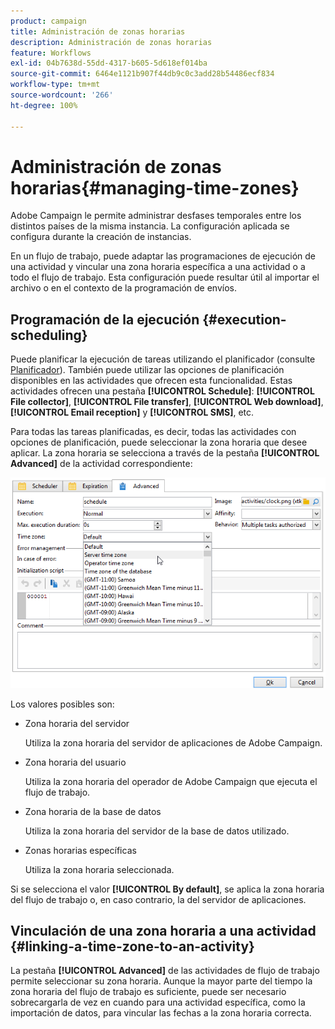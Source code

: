 ```yaml
---
product: campaign
title: Administración de zonas horarias
description: Administración de zonas horarias
feature: Workflows
exl-id: 04b7638d-55dd-4317-b605-5d618ef014ba
source-git-commit: 6464e1121b907f44db9c0c3add28b54486ecf834
workflow-type: tm+mt
source-wordcount: '266'
ht-degree: 100%

---
```


# Administración de zonas horarias{#managing-time-zones}

Adobe Campaign le permite administrar desfases temporales entre los distintos países de la misma instancia. La configuración aplicada se configura durante la creación de instancias.

En un flujo de trabajo, puede adaptar las programaciones de ejecución de una actividad y vincular una zona horaria específica a una actividad o a todo el flujo de trabajo. Esta configuración puede resultar útil al importar el archivo o en el contexto de la programación de envíos.

## Programación de la ejecución {#execution-scheduling}

Puede planificar la ejecución de tareas utilizando el planificador (consulte [Planificador](scheduler.md)). También puede utilizar las opciones de planificación disponibles en las actividades que ofrecen esta funcionalidad. Estas actividades ofrecen una pestaña **[!UICONTROL Schedule]**: **[!UICONTROL File collector]**, **[!UICONTROL File transfer]**, **[!UICONTROL Web download]**, **[!UICONTROL Email reception]** y **[!UICONTROL SMS]**, etc.

Para todas las tareas planificadas, es decir, todas las actividades con opciones de planificación, puede seleccionar la zona horaria que desee aplicar. La zona horaria se selecciona a través de la pestaña **[!UICONTROL Advanced]** de la actividad correspondiente:

![](assets/wf-timezone-in-a-box.png)

Los valores posibles son:

* Zona horaria del servidor

   Utiliza la zona horaria del servidor de aplicaciones de Adobe Campaign.

* Zona horaria del usuario

   Utiliza la zona horaria del operador de Adobe Campaign que ejecuta el flujo de trabajo.

* Zona horaria de la base de datos

   Utiliza la zona horaria del servidor de la base de datos utilizado.

* Zonas horarias específicas

   Utiliza la zona horaria seleccionada.

Si se selecciona el valor **[!UICONTROL By default]**, se aplica la zona horaria del flujo de trabajo o, en caso contrario, la del servidor de aplicaciones.

## Vinculación de una zona horaria a una actividad {#linking-a-time-zone-to-an-activity}

La pestaña **[!UICONTROL Advanced]** de las actividades de flujo de trabajo permite seleccionar su zona horaria. Aunque la mayor parte del tiempo la zona horaria del flujo de trabajo es suficiente, puede ser necesario sobrecargarla de vez en cuando para una actividad específica, como la importación de datos, para vincular las fechas a la zona horaria correcta.

